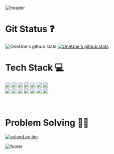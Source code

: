 ![header](https://capsule-render.vercel.app/api?type=Slice&color=timeGradient&height=150&section=header&text=Hello,%20Uni's%20World&fontSize=40%&fontColor=black)

# Git Status ❓
![OneUne's github stats](https://github-readme-stats.vercel.app/api?username=OneUne&show_icons=true)
[![OneUne's github stats](https://github-readme-stats.vercel.app/api/top-langs/?username=OneUne&show_icons=true&hide_border=true&title_color=004386&icon_color=004386&layout=compact)](https://github.com/OneUne)

# Tech Stack 💻

<div>
 <img src="https://img.shields.io/badge/Python-3776AB?style=for-the-badge&logo=Python&logoColor=white">
 <img src="https://img.shields.io/badge/JavaScript-F7DF1E?style=for-the-badge&logo=JavaScript&logoColor=white">
 <img src="https://img.shields.io/badge/Java-007396?style=for-the-badge&logo=java&logoColor=white">
 <img src="https://img.shields.io/badge/C-A8B9CC?style=for-the-badge&logo=C&logoColor=white">
 <img src="https://img.shields.io/badge/ASP-D0271D?style=for-the-badge&logo=ASP&logoColor=white">
 <img src="https://img.shields.io/badge/ASP.NET-005AF0?style=for-the-badge&logo=ASP.NET&logoColor=white">
 <img src="https://img.shields.io/badge/Go-00ADD8?style=for-the-badge&logo=Go&logoColor=white">
 <br>
 <img src="https://img.shields.io/badge/React-61DAFB?style=for-the-badge&logo=React&logoColor=white">
 <img src="https://img.shields.io/badge/Node.js-339933?style=for-the-badge&logo=Node.js&logoColor=white">
 <img src="https://img.shields.io/badge/Django-092E20?style=for-the-badge&logo=Django&logoColor=white">
 <img src="https://img.shields.io/badge/MySQL-4479A1?style=for-the-badge&logo=MySQL&logoColor=white">
 <img src="https://img.shields.io/badge/SQLite-003B57?style=for-the-badge&logo=SQLite&logoColor=white">
 <img src="https://img.shields.io/badge/Microsoft SQL Server-CC2927?style=for-the-badge&logo=Microsoft SQL Server&logoColor=white">
 <img src="https://img.shields.io/badge/Amazon AWS-232F3E?style=for-the-badge&logo=Amazon AWS&logoColor=white">
</div>
<br><br>

# Problem Solving 👩‍💻

 [![solved.ac tier](http://mazassumnida.wtf/api/generate_badge?boj=charming9871)](https://solved.ac/charming9871) </span>

![footer](https://capsule-render.vercel.app/api?type=Slice&color=timeGradient&height=150&section=footer)

<!--
**OneUne/OneUne** is a ✨ _special_ ✨ repository because its `README.md` (this file) appears on your GitHub profile.

Here are some ideas to get you started:

- 🔭 I’m currently working on ...
![Uploading image.png…]()
- 🌱 I’m currently learning ...
- 👯 I’m looking to collaborate on ...
- 🤔 I’m looking for help with ...
- 💬 Ask me about ...
- 📫 How to reach me: ...
- 😄 Pronouns: ...
- ⚡ Fun fact: ...
-->
